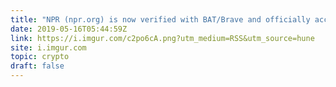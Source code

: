 ```yaml
---
title: "NPR (npr.org) is now verified with BAT/Brave and officially accepting BAT token contributions!"
date: 2019-05-16T05:44:59Z
link: https://i.imgur.com/c2po6cA.png?utm_medium=RSS&utm_source=hune
site: i.imgur.com
topic: crypto
draft: false
---
```

